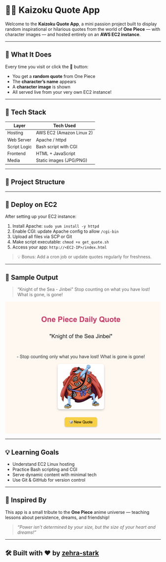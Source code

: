 # 🏴‍☠️ Kaizoku Quote App

Welcome to the **Kaizoku Quote App**, a mini passion project built to display random inspirational or hilarious quotes from the world of **One Piece** — with character images — and hosted entirely on an **AWS EC2 instance**.

---

## 🌟 What It Does

Every time you visit or click the 🎲 button:

- You get a **random quote** from One Piece  
- The **character’s name** appears  
- A **character image** is shown  
- All served live from your very own EC2 instance!

---

## 🧰 Tech Stack

| Layer         | Tech Used                    |
|--------------|------------------------------|
| Hosting      | AWS EC2 (Amazon Linux 2)     |
| Web Server   | Apache / httpd               |
| Script Logic | Bash script with CGI         |
| Frontend     | HTML + JavaScript            |
| Media        | Static images (JPG/PNG)      |

---

## 📁 Project Structure

---

## 🚀 Deploy on EC2

After setting up your EC2 instance:

1. Install Apache: `sudo yum install -y httpd`
2. Enable CGI: update Apache config to allow `/cgi-bin`
3. Upload all files via SCP or Git
4. Make script executable: `chmod +x get_quote.sh`
5. Access your app: `http://<EC2-IP>/index.html`

> 💡 Bonus: Add a cron job or update quotes regularly for freshness.

---

## 📸 Sample Output

> “Knight of the Sea - Jinbei"
> Stop counting on what you have lost! What is gone, is gone!

![Sample Output](images/one-piece-01.png)

---

## 💡 Learning Goals

- Understand EC2 Linux hosting  
- Practice Bash scripting and CGI  
- Serve dynamic content with minimal tech  
- Use Git & GitHub for version control

---

## 🧭 Inspired By

This app is a small tribute to the **One Piece** anime universe — teaching lessons about persistence, dreams, and friendship!

> _“Power isn’t determined by your size, but the size of your heart and dreams!”_

---

## 🛠 Built with ❤️ by [zehra-stark](https://github.com/zehra-stark)


